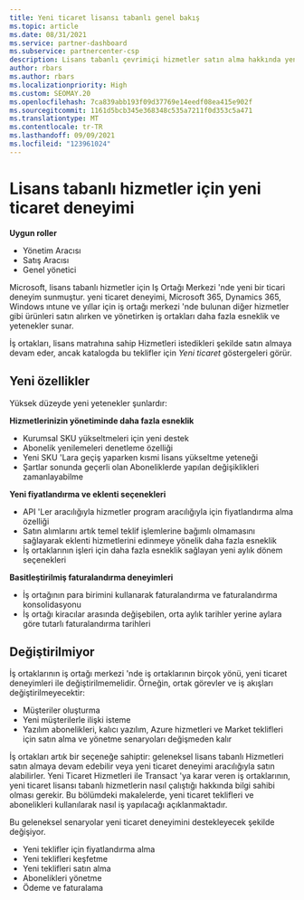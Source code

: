 ```yaml
---
title: Yeni ticaret lisansı tabanlı genel bakış
ms.topic: article
ms.date: 08/31/2021
ms.service: partner-dashboard
ms.subservice: partnercenter-csp
description: Lisans tabanlı çevrimiçi hizmetler satın alma hakkında yeni ticari deneyimler hakkında bilgi edinin.
author: rbars
ms.author: rbars
ms.localizationpriority: High
ms.custom: SEOMAY.20
ms.openlocfilehash: 7ca839abb193f09d37769e14eedf08ea415e902f
ms.sourcegitcommit: 1161d5bcb345e368348c535a7211f0d353c5a471
ms.translationtype: MT
ms.contentlocale: tr-TR
ms.lasthandoff: 09/09/2021
ms.locfileid: "123961024"
---
```

# <a name="new-commerce-experience-for-license-based-services"></a>Lisans tabanlı hizmetler için yeni ticaret deneyimi

**Uygun roller**

- Yönetim Aracısı
- Satış Aracısı
- Genel yönetici

Microsoft, lisans tabanlı hizmetler için Iş Ortağı Merkezi 'nde yeni bir ticari deneyim sunmuştur. yeni ticaret deneyimi, Microsoft 365, Dynamics 365, Windows ıntune ve yıllar için iş ortağı merkezi 'nde bulunan diğer hizmetler gibi ürünleri satın alırken ve yönetirken iş ortakları daha fazla esneklik ve yetenekler sunar.

İş ortakları, lisans matrahına sahip Hizmetleri istedikleri şekilde satın almaya devam eder, ancak katalogda bu teklifler için *Yeni ticaret* göstergeleri görür.

## <a name="new-capabilities"></a>Yeni özellikler

Yüksek düzeyde yeni yetenekler şunlardır:

**Hizmetlerinizin yönetiminde daha fazla esneklik**

- Kurumsal SKU yükseltmeleri için yeni destek
- Abonelik yenilemeleri denetleme özelliği
- Yeni SKU 'Lara geçiş yaparken kısmi lisans yükseltme yeteneği
- Şartlar sonunda geçerli olan Aboneliklerde yapılan değişiklikleri zamanlayabilme

**Yeni fiyatlandırma ve eklenti seçenekleri**

- API 'Ler aracılığıyla hizmetler program aracılığıyla için fiyatlandırma alma özelliği
- Satın alımlarını artık temel teklif işlemlerine bağımlı olmamasını sağlayarak eklenti hizmetlerini edinmeye yönelik daha fazla esneklik
- İş ortaklarının işleri için daha fazla esneklik sağlayan yeni aylık dönem seçenekleri

**Basitleştirilmiş faturalandırma deneyimleri**

- İş ortağının para birimini kullanarak faturalandırma ve faturalandırma konsolidasyonu
- İş ortağı kiracılar arasında değişebilen, orta aylık tarihler yerine aylara göre tutarlı faturalandırma tarihleri

## <a name="what-isnt-changing"></a>Değiştirilmiyor

İş ortaklarının iş ortağı merkezi 'nde iş ortaklarının birçok yönü, yeni ticaret deneyimleri ile değiştirilmemelidir. Örneğin, ortak görevler ve iş akışları değiştirilmeyecektir:

- Müşteriler oluşturma
- Yeni müşterilerle ilişki isteme
- Yazılım abonelikleri, kalıcı yazılım, Azure hizmetleri ve Market teklifleri için satın alma ve yönetme senaryoları değişmeden kalır

İş ortakları artık bir seçeneğe sahiptir: geleneksel lisans tabanlı Hizmetleri satın almaya devam edebilir veya yeni ticaret deneyimi aracılığıyla satın alabilirler. Yeni Ticaret Hizmetleri ile Transact 'ya karar veren iş ortaklarının, yeni ticaret lisansı tabanlı hizmetlerin nasıl çalıştığı hakkında bilgi sahibi olması gerekir. Bu bölümdeki makalelerde, yeni ticaret teklifleri ve abonelikleri kullanılarak nasıl iş yapılacağı açıklanmaktadır.

Bu geleneksel senaryolar yeni ticaret deneyimini destekleyecek şekilde değişiyor.

- Yeni teklifler için fiyatlandırma alma
- Yeni teklifleri keşfetme
- Yeni teklifleri satın alma
- Abonelikleri yönetme
- Ödeme ve faturalama

